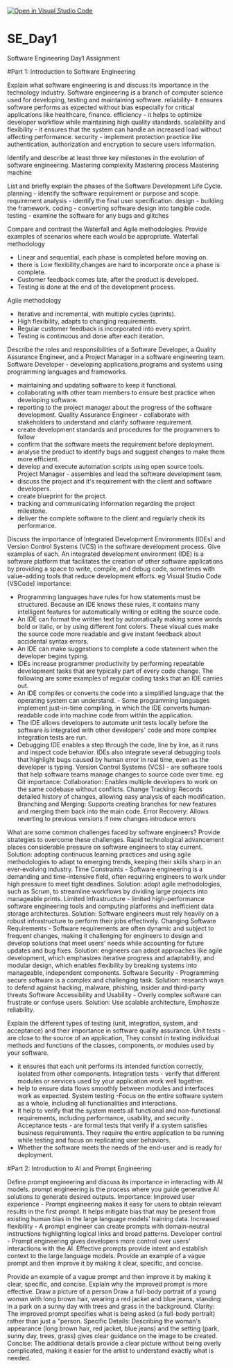 [![Open in Visual Studio Code](https://classroom.github.com/assets/open-in-vscode-2e0aaae1b6195c2367325f4f02e2d04e9abb55f0b24a779b69b11b9e10269abc.svg)](https://classroom.github.com/online_ide?assignment_repo_id=18443237&assignment_repo_type=AssignmentRepo)
# SE_Day1
Software Engineering Day1 Assignment

#Part 1: Introduction to Software Engineering

Explain what software engineering is and discuss its importance in the technology industry.
Software engineering is a branch of computer science used for developing, testing and maintaining software.
reliability- it ensures software performs as expected without bias especially for critical applications like healthcare, 
  finance. 
efficiency - it helps to optimize developer workflow while maintaining high quality standards.
  scalability and flexibility - it ensures that the system can handle an increased load without affecting performance.
  security - implement protection practice like authentication, authorization and encryption to secure users information.

  
Identify and describe at least three key milestones in the evolution of software engineering.
Mastering complexity
Mastering process
Mastering machine


List and briefly explain the phases of the Software Development Life Cycle.
  planning - identify the software requirement or purpose and scope.
  requirement analysis - identify the final user specification. 
  design - building the framework.
  coding - converting software design into tangible code.
  testing - examine the software for any bugs and glitches

  
Compare and contrast the Waterfall and Agile methodologies. Provide examples of scenarios where each would be appropriate.
Waterfall methodology
  - Linear and sequential, each phase is completed before moving on.
  - there is Low flexibility,changes are hard to incorporate once a phase is complete.
  - Customer feedback comes late, after the product is developed.
  - Testing is done at the end of the development process.


Agile methodology
  - Iterative and incremental, with multiple cycles (sprints). 
  - High flexibility, adapts to changing requirements. 
  - Regular customer feedback is incorporated into every sprint. 
  - Testing is continuous and done after each iteration.


Describe the roles and responsibilities of a Software Developer, a Quality Assurance Engineer, and a Project Manager in a software engineering team.
Software Developer - developing applications,programs and systems using programming languages and frameworks.
 - maintaining and updating software to keep it functional. 
- collaborating with other team members to ensure best practice when developing software.
 - reporting to the project manager about the progress of the software development.
Quality Assurance Engineer - collaborate with stakeholders to understand and clarify software requirement.
 - create development standards and procedures for the programmers to follow
 - confirm that the software meets the requirement before deployment. 
- analyse the product to identify bugs and suggest changes to make them more efficient. 
- develop and execute automation scripts using open source tools.
Project Manager - assembles and lead the software development team.
 - discuss the project and it's requirement with the client and software developers.
 - create blueprint for the project.
 - tracking and communicating information regarding the project milestone.
 - deliver the complete software to the client and regularly check its performance.


Discuss the importance of Integrated Development Environments (IDEs) and Version Control Systems (VCS) in the software development process. Give examples of each.
An integrated development environment (IDE) is a software platform that facilitates the creation of other software applications by providing a space to write, compile, and debug code, sometimes with value-adding tools that reduce development efforts. eg Visual Studio Code (VSCode)
importance:
  - Programming languages have rules for how statements must be structured. Because an IDE knows these rules, it contains
    many intelligent features for automatically writing or editing the source code.
  - An IDE can format the written text by automatically making some words bold or italic, or by using different font colors.
    These visual cues make the source code more readable and give instant feedback about accidental syntax errors.
  - An IDE can make suggestions to complete a code statement when the developer begins typing.
  - IDEs increase programmer productivity by performing repeatable development tasks that are typically part of every code 
    change. The following are some examples of regular coding tasks that an IDE carries out.
  - An IDE compiles or converts the code into a simplified language that the operating system can understand. - Some 
    programming languages implement just-in-time compiling, in which the IDE converts human-readable code into machine code
    from within the application.
  - The IDE allows developers to automate unit tests locally before the software is integrated with other developers' code 
    and more complex integration tests are run.
  - Debugging IDE enables a step through the code, line by line, as it runs and inspect code behavior. IDEs also integrate
    several debugging tools that highlight bugs caused by human error in real time, even as the developer is typing.
Version Control Systems (VCS) - are software tools that help software teams manage changes to source code over time. eg Git
importance:
  Collaboration: Enables multiple developers to work on the same codebase without conflicts.
  Change Tracking: Records detailed history of changes, allowing easy analysis of each modification. 
  Branching and Merging: Supports creating branches for new features and merging them back into the main code.
  Error Recovery: Allows reverting to previous versions if new changes introduce errors


What are some common challenges faced by software engineers? Provide strategies to overcome these challenges.
Rapid technological advancement places considerable pressure on software engineers to stay current.
    Solution: adopting continuous learning practices and using agile methodologies to adapt to emerging trends, keeping 
    their skills sharp in an ever-evolving industry.
Time Constraints - Software engineering is a demanding and time-intensive field, often requiring engineers to work under 
  high pressure to meet tight deadlines.
    Solution: adopt agile methodologies, such as Scrum, to streamline workflows by dividing large projects into manageable 
    prints.
Limited Infrastructure - limited high-performance software engineering tools and computing platforms and inefficient data 
  storage architectures. 
    Solution: Software engineers must rely heavily on a robust infrastructure to perform their jobs effectively.
Changing Software Requirements - Software requirements are often dynamic and subject to frequent changes, making it 
  challenging for engineers to design and develop solutions that meet users' needs while accounting for future updates and 
  bug fixes. 
    Solution: engineers can adopt approaches like agile development, which emphasizes iterative progress and adaptability, 
    and modular design, which enables flexibility by breaking systems into manageable, independent components.
Software Security - Programming secure software is a complex and challenging task. 
    Solution: research ways to defend against hacking, malware, phishing, insider and third-party threats
Software Accessibility and Usability - Overly complex software can frustrate or confuse users. 
    Solution: Use scalable architecture, Emphasize reliability.


Explain the different types of testing (unit, integration, system, and acceptance) and their importance in software quality assurance.
Unit tests - are close to the source of an application, They consist in testing individual methods and functions of the 
  classes, components, or modules used by your software.
  - it ensures that each unit performs its intended function correctly,   isolated from other components.
Integration tests - verify that different modules or services used by your application work well together.
  - help to ensure data flows smoothly between modules and interfaces work as expected.
System testing -Focus on the entire software system as a whole, including all functionalities and interactions.
  - It help to verify that the system meets all functional and non-functional requirements, including performance, 
  usability,   and security .
Acceptance tests - are formal tests that verify if a system satisfies business requirements. They require the entire 
  application to be running while testing and focus on replicating user behaviors.
  - Whether the software meets the needs of the end-user and is ready for deployment.


#Part 2: Introduction to AI and Prompt Engineering


Define prompt engineering and discuss its importance in interacting with AI models.
prompt engineering  is the process where you guide generative AI solutions to generate desired outputs.
Importance:
Improved user experience - Prompt engineering makes it easy for users to obtain relevant results in the first prompt. It 
  helps mitigate bias that may be present from existing human bias in the large language models’ training data.
Increased flexibility - A prompt engineer can create prompts with domain-neutral instructions highlighting logical links 
  and broad patterns.
Developer control - Prompt engineering gives developers more control over users' interactions with the AI. Effective 
  prompts provide intent and establish context to the large language models. Provide an example of a vague prompt and then 
  improve it by making it clear, specific, and concise.


Provide an example of a vague prompt and then improve it by making it clear, specific, and concise. Explain why the improved prompt is more effective.
Draw a picture of a person
Draw a full-body portrait of a young woman with long brown hair, wearing a red jacket and blue jeans, standing in a park on a sunny day with trees and grass in the background.
  Clarity: The improved prompt specifies what is being asked (a full-body portrait) rather than just a "person.
  Specific Details: Describing the woman's appearance (long brown hair, red jacket, blue jeans) and the setting (park, 
  sunny day, trees, grass) gives clear guidance on the image to be created.
Concise: The additional details provide a clear picture without being overly complicated, making it easier for the artist 
  to understand exactly what is needed.
